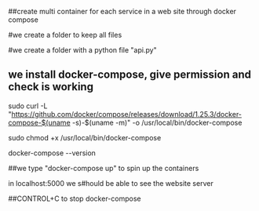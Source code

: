 ##create multi container for each service in a web site through docker compose

#we create a folder to keep all files

#we create a folder with a python file "api.py"




## we install docker-compose, give permission and check is working

sudo curl -L "https://github.com/docker/compose/releases/download/1.25.3/docker-compose-$(uname -s)-$(uname -m)" -o /usr/local/bin/docker-compose

sudo chmod +x /usr/local/bin/docker-compose

docker-compose --version



##we type "docker-compose up" to spin up the containers

in localhost:5000 we s#hould be able to see the website server


##CONTROL+C to stop docker-compose
